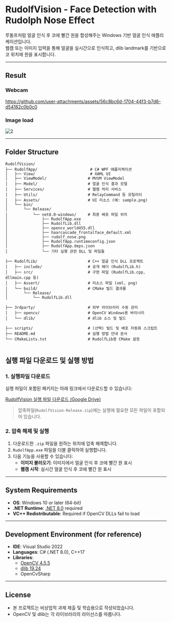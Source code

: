 # RudolfVision - Face Detection with Rudolph Nose Effect

루돌프처럼 얼굴 인식 후 코에 빨간 원을 합성해주는 Windows 기반 얼굴 인식 애플리케이션입니다.  
웹캠 또는 이미지 입력을 통해 얼굴을 실시간으로 인식하고, dlib landmark를 기반으로 코 위치에 원을 표시합니다.

---
## Result
### Webcam
https://github.com/user-attachments/assets/56c8bc6d-1704-44f3-b7d6-d54182c0b0c0

### Image load
![2](https://github.com/user-attachments/assets/785361b4-6760-4fd7-b646-7db21e6fa9fa)

---

## Folder Structure
```
RudolfVision/
├── RudolfApp/                       # C# WPF 애플리케이션
│   ├── View/                        # XAML UI
│   ├── ViewModel/                  # MVVM ViewModel
│   ├── Model/                      # 얼굴 인식 결과 모델
│   ├── Services/                   # 웹캠 처리 서비스
│   ├── Utils/                      # RelayCommand 등 유틸리티
│   ├── Assets/                     # UI 리소스 (예: sample.png)
│   └── bin/
│       └── Release/
│           └── net8.0-windows/     # 최종 배포 파일 위치
│               ├── RudolfApp.exe
│               ├── RudolfLib.dll
│               ├── opencv_world455.dll
│               ├── haarcascade_frontalface_default.xml
│               ├── rudolf_nose.png
│               ├── RudolfApp.runtimeconfig.json
│               ├── RudolfApp.deps.json
│               └── 기타 실행 관련 DLL 및 파일들

├── RudolfLib/                      # C++ 얼굴 인식 DLL 프로젝트
│   ├── include/                    # 공개 헤더 (RudolfLib.h)
│   ├── src/                        # 구현 파일 (RudolfLib.cpp, dllmain.cpp 등)
│   ├── Assert/                     # 리소스 파일 (xml, png)
│   └── build/                      # CMake 빌드 결과물
│       └── Release/
│           └── RudolfLib.dll

├── 3rdparty/                       # 외부 라이브러리 수동 관리
│   ├── opencv/                     # OpenCV Windows용 바이너리
│   └── dlib/                       # dlib 소스 및 빌드

├── scripts/                        # (선택) 빌드 및 배포 자동화 스크립트
├── README.md                       # 실행 방법 안내 문서
└── CMakeLists.txt                  # RudolfLib용 CMake 설정


```

## 실행 파일 다운로드 및 실행 방법

### 1. 실행파일 다운로드

실행 파일이 포함된 패키지는 아래 링크에서 다운로드할 수 있습니다:

[RudolfVision 실행 파일 다운로드 (Google Drive)](https://drive.google.com/file/d/18sAc5CTCjf24uFaZz3wmZnW2HUblQ2bt/view?usp=sharing)

> 압축파일(`RudolfVision-Release.zip`)에는 실행에 필요한 모든 파일이 포함되어 있습니다.

### 2. 압축 해제 및 실행

1. 다운로드한 `.zip` 파일을 원하는 위치에 압축 해제합니다.
2. `RudolfApp.exe` 파일을 더블 클릭하여 실행합니다.
3. 다음 기능을 사용할 수 있습니다:
   - **이미지 불러오기**: 이미지에서 얼굴 인식 후 코에 빨간 원 표시
   - **웹캠 시작**: 실시간 얼굴 인식 후 코에 빨간 원 표시
---

## System Requirements

- **OS**: Windows 10 or later (64-bit)
- **.NET Runtime**: [.NET 8.0](https://dotnet.microsoft.com/en-us/download/dotnet/8.0) required
- **VC++ Redistributable**: Required if OpenCV DLLs fail to load

---

## Development Environment (for reference)

- **IDE**: Visual Studio 2022
- **Languages**: C# (.NET 8.0), C++17
- **Libraries**:
  - [OpenCV 4.5.5](https://opencv.org/)
  - [dlib 19.24](http://dlib.net/)
  - OpenCvSharp

---

## License

- 본 프로젝트는 비상업적 과제 제출 및 학습용으로 작성되었습니다.
- OpenCV 및 dlib는 각 라이브러리의 라이선스를 따릅니다.
